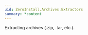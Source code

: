 ```yaml
---
uid: ZeroInstall.Archives.Extractors
summary: *content
---
```

Extracting archives (.zip, .tar, etc.).
